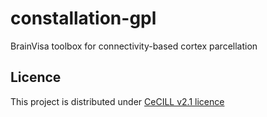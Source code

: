 # constallation-gpl
BrainVisa toolbox for connectivity-based cortex parcellation

## Licence
This project is distributed under [CeCILL v2.1 licence](http://www.cecill.info/licences/Licence_CeCILL_V2.1-en.html)

